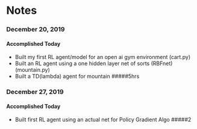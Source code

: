 # Notes

### December 20, 2019

#### Accomplished Today
- Built my first RL agent/model for an open ai gym environment (cart.py)
- Built an RL agent using a one hidden layer net of sorts (RBFnet) (mountain.py)
- Built a TD(lambda) agent for mountain
#####5hrs

### December 27, 2019

#### Accomplished Today
- Built first RL agent using an actual net for Policy Gradient Algo
#####2


